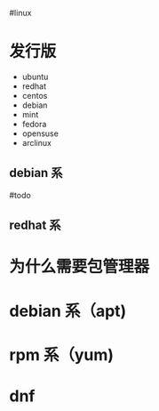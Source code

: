 #linux 

# 发行版

- ubuntu
- redhat
- centos
- debian
- mint
- fedora
- opensuse
- arclinux

## debian 系
#todo 
## redhat 系

# 为什么需要包管理器


# debian 系（apt)


# rpm 系（yum)


# dnf

